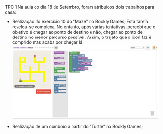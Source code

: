TPC 1
Na aula do dia 18 de Setembro, foram atribuidos dois trabalhos para casa:
- Realização do exercicio 10 do "Maze" no Bockly Games;
    Esta tarefa revelou-se complexa. No entanto, após várias tentativas, percebi que o objetivo é chegar ao ponto de destino e não, chegar ao ponto de destino no menor     percurso possível. Assim, o trajeto que o icon faz é comprido mas acaba por chegar lá. 
  ![image alt](https://github.com/ClaudiaTeixeiraa/ATP2025/blob/8da6034ac0c9f17d65d61cee5a864585da279e59/Resolu%C3%A7%C3%A3o%20do%20exc%2010%20do%20Maze.png)
  
- Realização de um comboio a partir do "Turtle" no Bockly Games;

